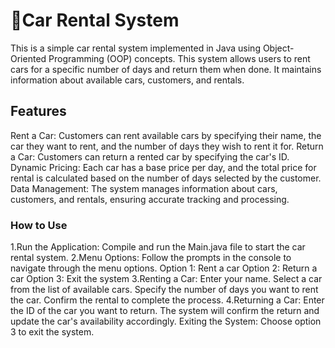 # 🚗Car Rental System
This is a simple car rental system implemented in Java using Object-Oriented Programming (OOP) concepts. This system allows users to rent cars for a specific number of days and return them when done. It maintains information about available cars, customers, and rentals.
## Features
Rent a Car: Customers can rent available cars by specifying their name, the car they want to rent, and the number of days they wish to rent it for.
Return a Car: Customers can return a rented car by specifying the car's ID.
Dynamic Pricing: Each car has a base price per day, and the total price for rental is calculated based on the number of days selected by the customer.
Data Management: The system manages information about cars, customers, and rentals, ensuring accurate tracking and processing.

### How to Use
1.Run the Application: Compile and run the Main.java file to start the car rental system.
2.Menu Options: Follow the prompts in the console to navigate through the menu options.
Option 1: Rent a car
Option 2: Return a car
Option 3: Exit the system
3.Renting a Car:
Enter your name.
Select a car from the list of available cars.
Specify the number of days you want to rent the car.
Confirm the rental to complete the process.
4.Returning a Car:
Enter the ID of the car you want to return.
The system will confirm the return and update the car's availability accordingly.
Exiting the System:
Choose option 3 to exit the system.
